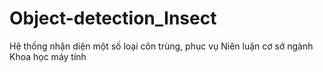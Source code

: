 # Object-detection_Insect
Hệ thống nhận diện một số loại côn trùng, phục vụ Niên luận cơ sở ngành Khoa học máy tính
